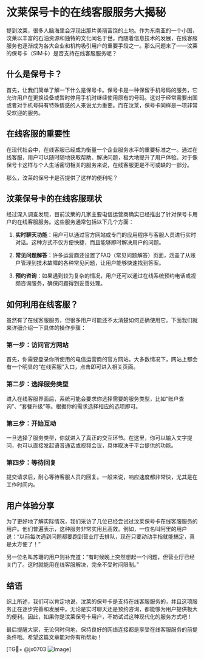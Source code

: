 # 汶莱保号卡的在线客服服务大揭秘

提到汶莱，很多人脑海里会浮现出那片美丽富饶的土地。作为东南亚的一个小国，汶莱以丰富的石油资源和独特的文化闻名于世。而随着信息技术的发展，在线客服服务也逐渐成为各大企业和机构吸引用户的重要手段之一。那么问题来了——汶莱的保号卡（SIM卡）是否支持在线客服服务呢？

## 什么是保号卡？

首先，让我们简单了解一下什么是保号卡。保号卡是一种保留手机号码的服务，它允许用户在更换设备或暂时停用手机时继续使用原有的号码。这对于经常需要出国或者对手机号码有特殊情感的人来说尤为重要。而在汶莱，保号卡同样是一项非常受欢迎的服务。

## 在线客服的重要性

在现代社会中，在线客服已经成为衡量一个企业服务水平的重要标准之一。通过在线客服，用户可以随时随地获取帮助、解决问题，极大地提升了用户体验。对于像保号卡这样与个人生活密切相关的服务来说，在线客服更是不可或缺的一部分。

那么，汶莱的保号卡是否提供了这样的便利呢？

## 汶莱保号卡的在线客服现状

经过深入调查发现，目前汶莱的几家主要电信运营商确实已经推出了针对保号卡用户的在线客服服务。这些服务通常包括以下几个方面：

1. **实时聊天功能**：用户可以通过官方网站或专门的应用程序与客服人员进行实时对话。这种方式不仅方便快捷，而且能够即时解决用户的问题。
   
2. **常见问题解答**：许多运营商还设置了FAQ（常见问题解答）页面，涵盖了从账户管理到技术故障的各种常见问题，让用户能够快速找到答案。

3. **预约咨询**：如果遇到较为复杂的情况，用户还可以通过在线系统预约电话或视频咨询服务，确保问题得到妥善处理。

## 如何利用在线客服？

虽然有了在线客服服务，但很多用户可能还不太清楚如何正确使用它。下面我们就来详细介绍一下具体的操作步骤：

### 第一步：访问官方网站
首先，你需要登录你所使用的电信运营商的官方网站。大多数情况下，网站上都会有一个明显的“在线客服”入口，点击即可进入相关页面。

### 第二步：选择服务类型
进入在线客服界面后，系统可能会要求你选择需要的服务类型，比如“账户查询”、“套餐升级”等。根据你的需求选择相应的选项即可。

### 第三步：开始互动
一旦选择了服务类型，你就进入了真正的交互环节。在这里，你可以输入文字提问，也可以直接发起语音通话或视频会议，具体取决于平台提供的功能。

### 第四步：等待回复
提交请求后，耐心等待客服人员的回复。一般来说，响应速度都非常快，尤其是在工作时间内。

## 用户体验分享

为了更好地了解实际情况，我们采访了几位已经尝试过汶莱保号卡在线客服服务的用户。他们普遍表示，这种服务非常实用且高效。例如，一位名叫阿里的用户说：“以前每次遇到问题都要跑到营业厅去排队，现在只要动动手指就能搞定，真是太方便了！”

另一位名叫苏珊的用户则补充道：“有时候晚上突然想起一个问题，但营业厅已经关门了。这时就能用在线客服解决，完全不受时间限制。”

## 结语

综上所述，我们可以肯定地说，汶莱的保号卡是支持在线客服服务的，并且这项服务正在逐步完善和发展中。无论是实时聊天还是预约咨询，都能够为用户提供极大的便利。因此，如果你是汶莱保号卡用户，不妨试试这种现代化的服务方式吧！

最后提醒大家，无论何时何地，保持良好的网络连接都是享受在线客服服务的前提条件哦。希望这篇文章能对你有所帮助！

[TG💪+ @jx0703 ![Image](https://github.com/user-attachments/assets/dbca1d08-cadb-493c-b0ec-ad6f7a83f270)]
